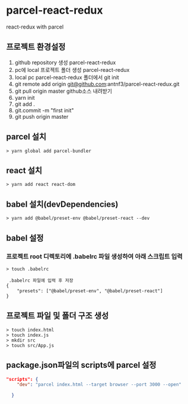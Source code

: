 # parcel-react-redux

react-redux with parcel

## 프로젝트 환경설정

1. github repository 생성 parcel-react-redux
2. pc에 local 프로젝트 폴더 생성 parcel-react-redux
3. local pc parcel-react-redux 폴더에서 git init
4. git remote add origin git@github.com:antnf3/parcel-react-redux.git
5. git pull origin master github소스 내려받기
6. yarn init
7. git add .
8. git.commit -m "first init"
9. git push origin master

## parcel 설치

```shell
> yarn global add parcel-bundler
```

## react 설치

```shell
> yarn add react react-dom
```

## babel 설치(devDependencies)

```shell
> yarn add @babel/preset-env @babel/preset-react --dev
```

## babel 설정

### 프로젝트 root 디렉토리에 .babelrc 파일 생성하여 아래 스크립트 입력

```shell
> touch .babelrc

 .babelrc 파일에 입력 후 저장
{
    "presets": ["@babel/preset-env", "@babel/preset-react"]
}
```

## 프로젝트 파일 및 폴더 구조 생성

```shell
> touch index.html
> touch index.js
> mkdir src
> touch src/App.js
```

## package.json파일의 scripts에 parcel 설정

```json
"scripts": {
    "dev": "parcel index.html --target browser --port 3000 --open"

  }
```
